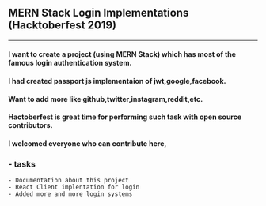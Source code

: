 ##  MERN Stack Login Implementations (Hacktoberfest 2019)
---------------
#### I want to create a project (using MERN Stack) which has most of the famous login authentication system.
#### I had created passport js implementaion of jwt,google,facebook.
#### Want to add more like github,twitter,instagram,reddit,etc.

#### Hactoberfest is great time for performing such task with open source contributors.
#### I welcomed everyone who can contribute here,
### - tasks
    - Documentation about this project
    - React Client implentation for login 
    - Added more and more login systems
